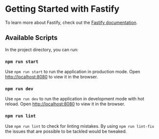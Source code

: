 # Getting Started with Fastify

To learn more about Fastify, check out the [Fastify documentation](https://www.fastify.io/docs/latest/).

## Available Scripts

In the project directory, you can run:

### `npm run start`

Use `npm run start` to run the application in production mode. Open [http://localhost:8080](http://localhost:8080) to view it in the browser.

### `npm run dev`

Use `npm run dev` to run the application in development mode with hot reload. Open [http://localhost:8080](http://localhost:8080) to view it in the browser.

### `npm run lint`

Use `npm run lint` to check for linting mistakes. By using `npm run lint-fix` the issues that are possible to be tackled would be tweaked.
